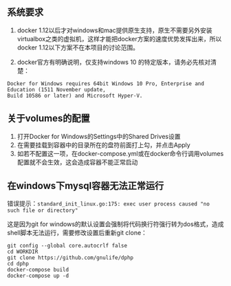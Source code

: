 ## 系统要求
1. docker 1.12以后才对windows和mac提供原生支持，原生不需要另外安装virtualbox之类的虚拟机，这样才能把docker方案的速度优势发挥出来，所以docker 1.12以下方案不在本项目的讨论范围。

2. docker官方有明确说明，仅支持windows 10 的特定版本，请务必先核对清楚：

```
Docker for Windows requires 64bit Windows 10 Pro, Enterprise and Education (1511 November update,
Build 10586 or later) and Microsoft Hyper-V. 
```

## 关于volumes的配置

1. 打开Docker for Windows的Settings中的Shared Drives设置
2. 在需要挂载到容器中的目录所在的盘符前面打上勾，并点击Apply
3. 如若不配置这一项，在docker-compose.yml或在docker命令行调用volumes配置就不会生效，这会造成容器不能正常启动

## 在windows下mysql容器无法正常运行

错误提示：`standard_init_linux.go:175: exec user process caused "no such file or directory"`

这是因为git for windows的默认设置会强制将代码换行符强行转为dos格式，造成shell脚本无法运行，需要修改设置后重新git clone：

```shell
git config --global core.autocrlf false
cd WORKDIR
git clone https://github.com/gnulife/dphp
cd dphp
docker-compose build
docker-compose up -d
```
